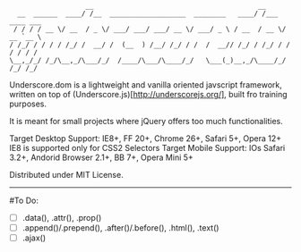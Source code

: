 	                   __                                         __              
	  __  ______  ____/ /__  ___________________  ________   ____/ /___  ____ ___ 
	 / / / / __ \/ __  / _ \/ ___/ ___/ ___/ __ \/ ___/ _ \ / __  / __ \/ __ `__ \
	/ /_/ / / / / /_/ /  __/ /  (__  ) /__/ /_/ / /  /  __// /_/ / /_/ / / / / / /
	\__,_/_/ /_/\__,_/\___/_/  /____/\___/\____/_/   \___(_)__,_/\____/_/ /_/ /_/ 
	                                                                              

Underscore.dom is a lightweight and vanilla oriented javscript framework, written on top of (Underscore.js)[http://underscorejs.org/], built fro training purposes.

It is meant for small projects where jQuery offers too much functionalities.

Target Desktop Support: IE8+, FF 20+, Chrome 26+, Safari 5+, Opera 12+
IE8 is supported only for CSS2 Selectors
Target Mobile Support: IOs Safari 3.2+, Andorid Browser 2.1+, BB 7+, Opera Mini 5+

Distributed under MIT License.                                                                                                                                                                                                                                                                                                                                                                                                                     

---

#To Do:
- [ ] .data(), .attr(), .prop()
- [ ] .append()/.prepend(), .after()/.before(), .html(), .text()
- [ ] .ajax()